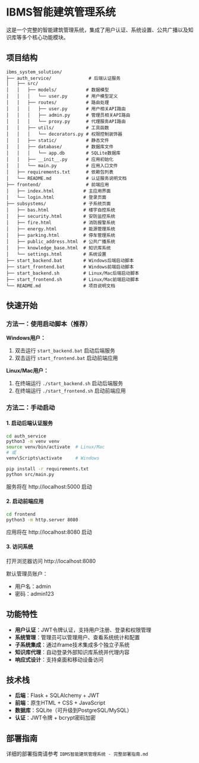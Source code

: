 # IBMS智能建筑管理系统

这是一个完整的智能建筑管理系统，集成了用户认证、系统设置、公共广播以及知识库等多个核心功能模块。

## 项目结构

```
ibms_system_solution/
├── auth_service/              # 后端认证服务
│   ├── src/
│   │   ├── models/           # 数据模型
│   │   │   └── user.py       # 用户模型定义
│   │   ├── routes/           # 路由处理
│   │   │   ├── user.py       # 用户相关API路由
│   │   │   ├── admin.py      # 管理员相关API路由
│   │   │   └── proxy.py      # 代理服务API路由
│   │   ├── utils/            # 工具函数
│   │   │   └── decorators.py # 权限控制装饰器
│   │   ├── static/           # 静态文件
│   │   ├── database/         # 数据库文件
│   │   │   └── app.db        # SQLite数据库
│   │   ├── __init__.py       # 应用初始化
│   │   └── main.py           # 应用入口文件
│   ├── requirements.txt      # 依赖包列表
│   └── README.md             # 认证服务说明文档
├── frontend/                 # 前端应用
│   ├── index.html           # 主应用界面
│   └── login.html           # 登录页面
├── subsystems/              # 子系统页面
│   ├── bas.html             # 楼宇自控系统
│   ├── security.html        # 安防监控系统
│   ├── fire.html            # 消防报警系统
│   ├── energy.html          # 能源管理系统
│   ├── parking.html         # 停车管理系统
│   ├── public_address.html  # 公共广播系统
│   ├── knowledge_base.html  # 知识库系统
│   └── settings.html        # 系统设置
├── start_backend.bat        # Windows后端启动脚本
├── start_frontend.bat       # Windows前端启动脚本
├── start_backend.sh         # Linux/Mac后端启动脚本
├── start_frontend.sh        # Linux/Mac前端启动脚本
└── README.md                # 项目说明文档
```

## 快速开始

### 方法一：使用启动脚本（推荐）

**Windows用户：**
1. 双击运行 `start_backend.bat` 启动后端服务
2. 双击运行 `start_frontend.bat` 启动前端应用

**Linux/Mac用户：**
1. 在终端运行 `./start_backend.sh` 启动后端服务
2. 在终端运行 `./start_frontend.sh` 启动前端应用

### 方法二：手动启动

#### 1. 启动后端认证服务

```bash
cd auth_service
python3 -m venv venv
source venv/bin/activate  # Linux/Mac
# 或
venv\Scripts\activate     # Windows

pip install -r requirements.txt
python src/main.py
```

服务将在 http://localhost:5000 启动

#### 2. 启动前端应用

```bash
cd frontend
python3 -m http.server 8080
```

应用将在 http://localhost:8080 启动

#### 3. 访问系统

打开浏览器访问 http://localhost:8080

默认管理员账户：
- 用户名：admin
- 密码：admin123

## 功能特性

- **用户认证**：JWT令牌认证，支持用户注册、登录和权限管理
- **系统管理**：管理员可以管理用户、查看系统统计和配置
- **子系统集成**：通过iframe技术集成多个独立子系统
- **知识库代理**：自动登录外部知识库系统并代理内容
- **响应式设计**：支持桌面和移动设备访问

## 技术栈

- **后端**：Flask + SQLAlchemy + JWT
- **前端**：原生HTML + CSS + JavaScript
- **数据库**：SQLite（可升级到PostgreSQL/MySQL）
- **认证**：JWT令牌 + bcrypt密码加密

## 部署指南

详细的部署指南请参考 `IBMS智能建筑管理系统 - 完整部署指南.md` 
